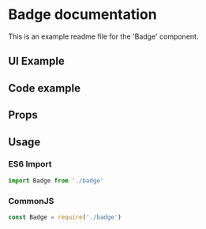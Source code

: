 # Badge documentation

This is an example readme file for the 'Badge' component.

## UI Example

<!-- STORY -->

## Code example

<!-- SOURCE -->

## Props

<!-- PROPS -->

## Usage

### ES6 Import
```js
import Badge from './badge'
```

### CommonJS

```js
const Badge = require('./badge')
